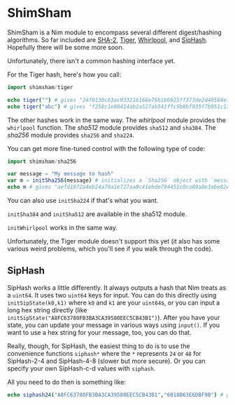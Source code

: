 
ShimSham
========

ShimSham is a Nim module to encompass several different digest/hashing algorithms. So far included are [SHA-2](https://en.wikipedia.org/wiki/SHA-2), [Tiger](https://en.wikipedia.org/wiki/Tiger_%28cryptography%29), [Whirlpool](https://en.wikipedia.org/wiki/Whirlpool_%28cryptography%29), and [SipHash](http://en.wikipedia.org/wiki/SipHash). Hopefully there will be some more soon.

Unfortunately, there isn't a common hashing interface yet.

For the Tiger hash, here's how you call:
```nim
import shimsham/tiger

echo tiger("") # gives "24f0130c63ac933216166e76b1bb925ff373de2d49584e7a"
echo tiger("abc") # gives "f258c1e88414ab2a527ab541ffc5b8bf935f7b951c132951"
```

The other hashes work in the same way. The *whirlpool* module provides the `whirlpool` function. The *sha512* module provides `sha512` and `sha384`. The *sha256* module provides `sha256` and `sha224`. 

You can get more fine-tuned control with the following type of code:

```nim
import shimsham/sha256

var message = "My message to hash"
var m = initSha256(message) # initializes a `Sha256` object with `message`
echo m # gives "aefd1872a4eb24a79a1e727aa8c41ebde794451c0ca89a0e3abe82e45a477afc"
```
You can also use `initSha224` if that's what you want.

`initSha384` and `initSha512` are available in the sha512 module.

`initWhirlpool` works in the same way.

Unfortunately, the Tiger module doesn't support this yet (it also has some various weird problems, which you'll see if you walk through the code).


SipHash
-------

SipHash works a little differently. It always outputs a hash that Nim treats as a `uint64`. It uses two `uint64` keys for input. You can do this directly using `initSipState(k0,k1)` where `k0` and `k1` are your `uint64`s, or you can input a long hex string directly (like `initSipState("A8FC63780FB3BA3CA39580EEC5CB43B1")`). After you have your state, you can update your message in various ways using `input()`. If you want to use a hex string for your message, too, you can do that.

Really, though, for SipHash, the easiest thing to do is to use the convenience functions `siphash*` where the `*` represents `24` or `48` for SipHash-2-4 and SipHash-4-8 (slower but more secure). Or you can specify your own SipHash-c-d values with `siphash`.

All you need to do then is something like:

```nim
echo siphash24("A8FC63780FB3BA3CA39580EEC5CB43B1","6018B63E6DBF9B") # gives "701bdf2ea1c82585"
```